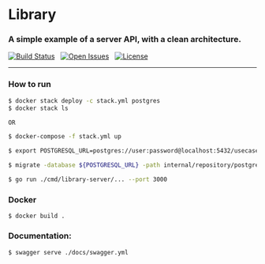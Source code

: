 # Library

### A simple example of a server API, with a clean architecture.

[![Build Status](https://api.travis-ci.org/MarlikAlmighty/library.svg?branch=master&status=passed)](https://travis-ci.org/MarlikAlmighty/library) &nbsp;
[![Open Issues](https://img.shields.io/github/issues/google/fresnel)](https://github.com/MarlikAlmighty/library/issues)  &nbsp; 
[![License](https://img.shields.io/badge/License-MIT%201.0-orange.svg)](https://github.com/MarlikAlmighty/library/blob/master/LICENSE) &nbsp; 

***

### How to run
```sh
$ docker stack deploy -c stack.yml postgres 
$ docker stack ls

OR

$ docker-compose -f stack.yml up

$ export POSTGRESQL_URL=postgres://user:password@localhost:5432/usecase?sslmode=disable

$ migrate -database ${POSTGRESQL_URL} -path internal/repository/postgresql/migrations up

$ go run ./cmd/library-server/... --port 3000
```

### Docker
```shell
$ docker build .
```

### Documentation: 
```sh
$ swagger serve ./docs/swagger.yml
```
